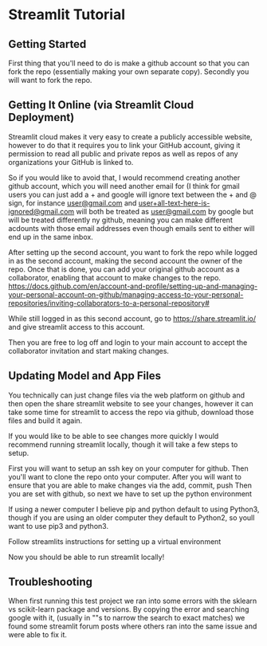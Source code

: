 # Streamlit Tutorial


## Getting Started
First thing that you'll need to do is make a github account so that you can fork the repo (essentially making your own separate copy).
Secondly you will want to fork the repo.

## Getting It Online (via Streamlit Cloud Deployment)
Streamlit cloud makes it very easy to create a publicly accessible website, however to do that
it requires you to link your GitHub account, giving it permission to read all public and private repos as well
as repos of any organizations your GitHub is linked to.

So if you would like to avoid that, I would recommend creating another
github account, which you will need another email for (I think for gmail users you
can just add a + and google will ignore text between the + and @ sign, for instance
user@gmail.com and user+all-text-here-is-ignored@gmail.com will both be treated
as user@gmail.com by google but will be treated differently ny github, meaning you can
make different acdounts with those email addresses even though emails sent to either will
end up in the same inbox.

After setting up the second account, you want to fork the repo while logged in as the second account,
making the second account the owner of the repo.
Once that is done, you can add your original github account
as a collaborator, enabling that account to make changes to the repo.
https://docs.github.com/en/account-and-profile/setting-up-and-managing-your-personal-account-on-github/managing-access-to-your-personal-repositories/inviting-collaborators-to-a-personal-repository#

While still logged in as this second account, go to
https://share.streamlit.io/
and give streamlit access to this account.

Then you are free to log off and login to your main account
to accept the collaborator invitation and
start making changes.


## Updating Model and App Files
You technically can just change files via the
web platform on github and then open the share streamlit
website to see your changes, however it can take
some time for streamlit to access the repo via github,
download those files and build it again.

If you would like to be able to see changes more quickly
I would recommend running streamlit locally, though it will take a few steps to setup.

First you will want to setup an ssh key on your computer for github.
Then you'll want to clone the repo onto your computer.
After you will want to ensure that you are able to make changes via the add, commit, push
Then you are set with github, so next we have to set up the python environment

If using a newer computer I believe pip and python default to using
Python3, though if you are using an older computer they default to Python2,
so youll want to use pip3 and python3.

Follow streamlits instructions for setting up a virtual environment

Now you should be able to run streamlit locally!


## Troubleshooting
When first running this test project we ran into some errors
with the sklearn vs scikit-learn package and versions. By copying the error
and searching google with it, (usually in ""s to narrow the search to exact matches)
we found some streamlit forum posts where others ran into the same issue and were able to fix it.

